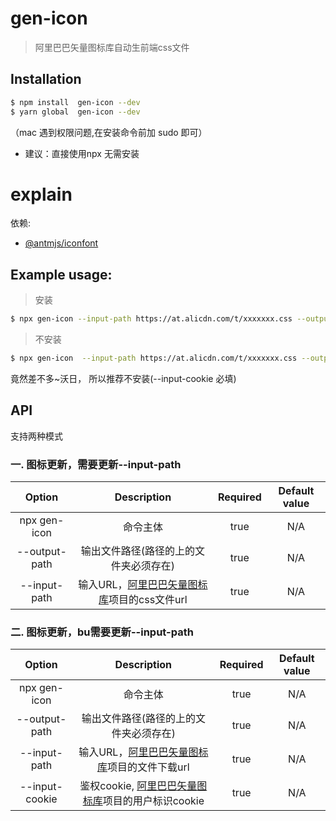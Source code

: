 # gen-icon

> 阿里巴巴矢量图标库自动生前端css文件
## Installation

```bash
$ npm install  gen-icon --dev
$ yarn global  gen-icon --dev
```
（mac 遇到权限问题,在安装命令前加  sudo 即可）

* 建议：直接使用npx 无需安装
# explain
依赖: 
- [@antmjs/iconfont](https://www.npmjs.com/package/@antmjs/iconfont)
## Example usage:

> 安装
```bash
$ npx gen-icon --input-path https://at.alicdn.com/t/xxxxxxx.css --output-path src/iconfont.less
```
> 不安装
```bash
$ npx gen-icon  --input-path https://at.alicdn.com/t/xxxxxxx.css --output-path src/iconfont.less  --input-cookie EGG_SESS_ICONFONT=U8AXvqwxxxless
```
竟然差不多~沃日， 所以推荐不安装(--input-cookie 必填)
## API

支持两种模式
### 一. 图标更新，需要更新--input-path 

|   Option               |      Description           |  Required     | Default value              |
| :---------------------: | :-------------------------: | :------------: | :-------------------------: |
| npx gen-icon              | 命令主体 | true | N/A |
| --output-path           | 输出文件路径(路径的上的文件夹必须存在) |true	| N/A |
| --input-path            | 输入URL，[阿里巴巴矢量图标库](https://www.iconfont.cn/)项目的css文件url |true	| N/A  |


### 二. 图标更新，bu需要更新--input-path 

|   Option               |      Description           |  Required     | Default value              |
| :---------------------: | :-------------------------: | :------------: | :-------------------------: |
| npx gen-icon              | 命令主体 | true | N/A |
| --output-path           | 输出文件路径(路径的上的文件夹必须存在) | true	| N/A |
| --input-path            | 输入URL，[阿里巴巴矢量图标库](https://www.iconfont.cn/)项目的文件下载url |true	| N/A  |
| --input-cookie          | 鉴权cookie, [阿里巴巴矢量图标库](https://www.iconfont.cn/)项目的用户标识cookie |true	| N/A |



